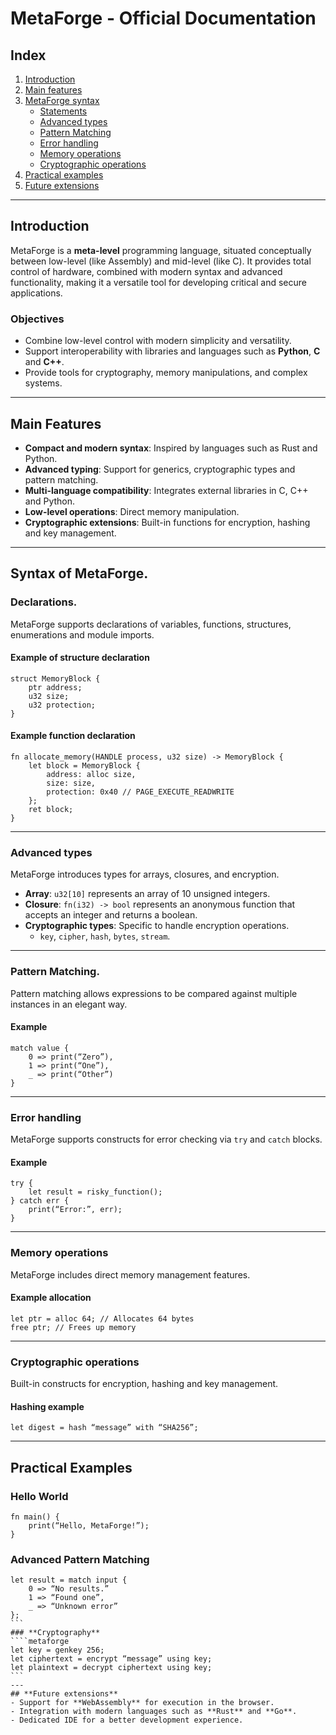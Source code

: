  

# **MetaForge - Official Documentation**
## **Index**
1. [Introduction](#introduction)
2. [Main features](#characteristics-principals)
3. [MetaForge syntax](#syntax-of-metaforge)
   - [Statements](#statements)
   - [Advanced types](#advanced-types)
   - [Pattern Matching](#pattern-matching)
   - [Error handling](#management-of-errors)
   - [Memory operations](#memory-operations)
   - [Cryptographic operations](#cryptographic-operations)
4. [Practical examples](#examples-practical)
5. [Future extensions](#extensions-futures)
---
## **Introduction**
MetaForge is a **meta-level** programming language, situated conceptually between low-level (like Assembly) and mid-level (like C). It provides total control of hardware, combined with modern syntax and advanced functionality, making it a versatile tool for developing critical and secure applications.
### **Objectives**
- Combine low-level control with modern simplicity and versatility.
- Support interoperability with libraries and languages such as **Python**, **C** and **C++**.
- Provide tools for cryptography, memory manipulations, and complex systems.
---
## **Main Features**
- **Compact and modern syntax**: Inspired by languages such as Rust and Python.
- **Advanced typing**: Support for generics, cryptographic types and pattern matching.
- **Multi-language compatibility**: Integrates external libraries in C, C++ and Python.
- **Low-level operations**: Direct memory manipulation.
- **Cryptographic extensions**: Built-in functions for encryption, hashing and key management.
---
## **Syntax of MetaForge**.
### **Declarations**.
MetaForge supports declarations of variables, functions, structures, enumerations and module imports.
#### **Example of structure declaration**
```metaforge
struct MemoryBlock {
    ptr address;
    u32 size;
    u32 protection;
}
```
#### **Example function declaration**
```metaforge
fn allocate_memory(HANDLE process, u32 size) -> MemoryBlock {
    let block = MemoryBlock {
        address: alloc size,
        size: size,
        protection: 0x40 // PAGE_EXECUTE_READWRITE
    };
    ret block;
}
```
---
### **Advanced types**
MetaForge introduces types for arrays, closures, and encryption.
- **Array**: `u32[10]` represents an array of 10 unsigned integers.
- **Closure**: `fn(i32) -> bool` represents an anonymous function that accepts an integer and returns a boolean.
- **Cryptographic types**: Specific to handle encryption operations.
  - `key`, `cipher`, `hash`, `bytes`, `stream`.
---
### **Pattern Matching**.
Pattern matching allows expressions to be compared against multiple instances in an elegant way.
#### **Example**
```metaforge
match value {
    0 => print(“Zero”),
    1 => print(“One”),
    _ => print(“Other”)
}
```
---
### **Error handling**
MetaForge supports constructs for error checking via `try` and `catch` blocks.
#### **Example**
```metaforge
try {
    let result = risky_function();
} catch err {
    print(“Error:”, err);
}
```
---
### **Memory operations**
MetaForge includes direct memory management features.
#### **Example allocation**
```metaforge
let ptr = alloc 64; // Allocates 64 bytes
free ptr; // Frees up memory
```
---
### **Cryptographic operations**
Built-in constructs for encryption, hashing and key management.
#### **Hashing example**
```metaforge
let digest = hash “message” with “SHA256”;
```
---
## **Practical Examples**
### **Hello World**
```metaforge
fn main() {
    print(“Hello, MetaForge!”);
}
```
### **Advanced Pattern Matching**
````metaforge
let result = match input {
    0 => “No results.”
    1 => “Found one”,
    _ => “Unknown error”
};
```
### **Cryptography**
````metaforge
let key = genkey 256;
let ciphertext = encrypt “message” using key;
let plaintext = decrypt ciphertext using key;
```
---
## **Future extensions**
- Support for **WebAssembly** for execution in the browser.
- Integration with modern languages such as **Rust** and **Go**.
- Dedicated IDE for a better development experience.

